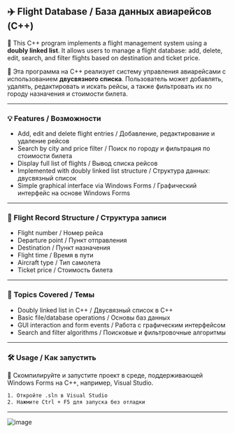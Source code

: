 ## ✈️ Flight Database / База данных авиарейсов (C++)

📌 This C++ program implements a flight management system using a **doubly linked list**. It allows users to manage a flight database: add, delete, edit, search, and filter flights based on destination and ticket price.

📌 Эта программа на C++ реализует систему управления авиарейсами с использованием **двусвязного списка**. Пользователь может добавлять, удалять, редактировать и искать рейсы, а также фильтровать их по городу назначения и стоимости билета.

---

### 💡 Features / Возможности
- Add, edit and delete flight entries / Добавление, редактирование и удаление рейсов
- Search by city and price filter / Поиск по городу и фильтрация по стоимости билета
- Display full list of flights / Вывод списка рейсов
- Implemented with doubly linked list structure / Структура данных: двусвязный список
- Simple graphical interface via Windows Forms / Графический интерфейс на основе Windows Forms

---

### 📏 Flight Record Structure / Структура записи
- Flight number / Номер рейса  
- Departure point / Пункт отправления  
- Destination / Пункт назначения  
- Flight time / Время в пути  
- Aircraft type / Тип самолета  
- Ticket price / Стоимость билета

---

### 🧠 Topics Covered / Темы
- Doubly linked list in C++ / Двусвязный список в C++
- Basic file/database operations / Основы баз данных
- GUI interaction and form events / Работа с графическим интерфейсом
- Search and filter algorithms / Поисковые и фильтровочные алгоритмы

---

### 🛠 Usage / Как запустить

🔧 Скомпилируйте и запустите проект в среде, поддерживающей Windows Forms на C++, например, Visual Studio.

```bash
1. Откройте .sln в Visual Studio
2. Нажмите Ctrl + F5 для запуска без отладки
```

---


![image](https://github.com/user-attachments/assets/f905b3ba-be6a-47be-9243-64c4e80f9cf3)
